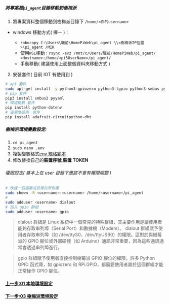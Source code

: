 <!-- markdownlint-disable -->

##### 將專案裡`pi_agent`目錄移動到樹梅派

1. 將專案資料整個移動到樹梅派目錄下 `/home/<你的username>`

- windows 移動方式( 擇一 )：

  - `robocopy C:\Users\職前\HomePiWeb\pi_agent \\<樹梅派IP位置>\pi_agent /MIR`
  - 使用`WSL`移動 : `rsync -avz /mnt/c/Users/職前/HomePiWeb/pi_agent/ <Hostname>:/home/<pi5UserName>/pi_agent/`
  - 手動移動( 建議使用上面整個資料夾移動方式 )

2. 安裝套件( 目前 IOT 有使用到 )

```bash
# apt 套件
sudo apt-get install -y python3-gpiozero python3-lgpio python3-smbus python3-libgpiod i2c-tools
# pip 套件
pip3 install smbus2 pyyaml
# 環境變數 套件
pip install python-dotenv
# 溫濕度感測　套件
pip install adafruit-circuitpython-dht
```

##### 樹梅派環境變數設定:

1. `cd pi_agent`
2. `sudo nano .env`
3. 複製變數格式[env 規格範本](../env)
4. 修改替換自己的**裝置序號**,**裝置 TOKEN**

###### 權限設定( 基本上在 user 目錄下應該不會有權限問題 )

```bash
# 改變一個檔案或目錄的所有權
sudo chown -R <username>:<username> /home/<username>/pi_agent
#
sudo adduser <username> dialout
# 加入 gpio 群組
sudo adduser <username> gpio
```

> dialout 群組是 Linux 系統中一個常見的特殊群組，其主要作用是讓使用者能夠存取串列埠（Serial Port）和數據機（Modem）。
> dialout 群組賦予使用者存取串列埠（如 /dev/ttyS0、/dev/ttyUSB0）的權限。這對於與樹莓派的 GPIO 腳位或外部硬體（如 Arduino）通訊非常重要，因為這些通訊通常會透過串列埠進行。

> gpio 群組賦予使用者直接控制樹莓派 GPIO 腳位的權限。許多 Python GPIO 函式庫，如 gpiozero 和 RPi.GPIO，都需要使用者屬於這個群組才能正常操作 GPIO 腳位。

#### [上一步:01 本地環境設定](01本地環境設定.md)

#### [下一步:03 樹梅派環境設定](03樹梅派序號綁定.md)
